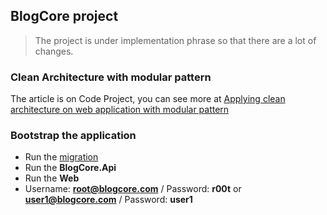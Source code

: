 ## BlogCore project

> The project is under implementation phrase so that there are a lot of changes.

### Clean Architecture with modular pattern

The article is on Code Project, you can see more at [Applying clean architecture on web application with modular pattern](https://www.codeproject.com/Articles/1210984/Applying-clean-architecture-on-web-application-wit)

### Bootstrap the application

- Run the [migration](https://github.com/thangchung/blog-core/wiki/Migrations)
- Run the **BlogCore.Api**
- Run the **Web**
- Username: **root@blogcore.com** / Password: **r00t** or **user1@blogcore.com** / Password: **user1**
